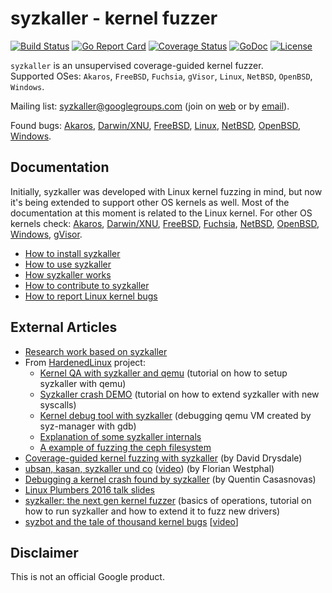# syzkaller - kernel fuzzer

[![Build Status](https://travis-ci.org/google/syzkaller.svg?branch=master)](https://travis-ci.org/google/syzkaller)
[![Go Report Card](https://goreportcard.com/badge/github.com/google/syzkaller)](https://goreportcard.com/report/github.com/google/syzkaller)
[![Coverage Status](https://codecov.io/gh/google/syzkaller/graph/badge.svg)](https://codecov.io/gh/google/syzkaller)
[![GoDoc](https://godoc.org/github.com/google/syzkaller?status.svg)](https://godoc.org/github.com/google/syzkaller)
[![License](https://img.shields.io/badge/License-Apache%202.0-blue.svg)](LICENSE)

`syzkaller` is an unsupervised coverage-guided kernel fuzzer.\
Supported OSes: `Akaros`, `FreeBSD`, `Fuchsia`, `gVisor`, `Linux`, `NetBSD`, `OpenBSD`, `Windows`.

Mailing list: [syzkaller@googlegroups.com](https://groups.google.com/forum/#!forum/syzkaller) (join on [web](https://groups.google.com/forum/#!forum/syzkaller) or by [email](mailto:syzkaller+subscribe@googlegroups.com)).

Found bugs: [Akaros](docs/akaros/found_bugs.md), [Darwin/XNU](docs/darwin/README.md), [FreeBSD](docs/freebsd/found_bugs.md), [Linux](docs/linux/found_bugs.md), [NetBSD](docs/netbsd/found_bugs.md), [OpenBSD](docs/openbsd/found_bugs.md), [Windows](docs/windows/README.md).

## Documentation

Initially, syzkaller was developed with Linux kernel fuzzing in mind, but now
it's being extended to support other OS kernels as well.
Most of the documentation at this moment is related to the Linux kernel.
For other OS kernels check:
[Akaros](docs/akaros/README.md),
[Darwin/XNU](docs/darwin/README.md),
[FreeBSD](docs/freebsd/README.md),
[Fuchsia](docs/fuchsia/README.md),
[NetBSD](docs/netbsd/README.md),
[OpenBSD](docs/openbsd/setup.md),
[Windows](docs/windows/README.md),
[gVisor](docs/gvisor/README.md).

- [How to install syzkaller](docs/setup.md)
- [How to use syzkaller](docs/usage.md)
- [How syzkaller works](docs/internals.md)
- [How to contribute to syzkaller](docs/contributing.md)
- [How to report Linux kernel bugs](docs/linux/reporting_kernel_bugs.md)

## External Articles

 - [Research work based on syzkaller](docs/research.md)
 - From [HardenedLinux](https://github.com/hardenedlinux) project:
   - [Kernel QA with syzkaller and qemu](https://github.com/hardenedlinux/Debian-GNU-Linux-Profiles/blob/master/docs/harbian_qa/fuzz_testing/syzkaller_general.md) (tutorial on how to setup syzkaller with qemu)
   - [Syzkaller crash DEMO](https://github.com/hardenedlinux/Debian-GNU-Linux-Profiles/blob/master/docs/harbian_qa/fuzz_testing/syzkaller_crash_demo.md) (tutorial on how to extend syzkaller with new syscalls)
   - [Kernel debug tool with syzkaller](https://github.com/hardenedlinux/Debian-GNU-Linux-Profiles/blob/master/docs/harbian_qa/fuzz_testing/syz_debug.md) (debugging qemu VM created by syz-manager with gdb)
   - [Explanation of some syzkaller internals](https://github.com/hardenedlinux/Debian-GNU-Linux-Profiles/blob/master/docs/harbian_qa/fuzz_testing/syz_analysis.md)
   - [A example of fuzzing the ceph filesystem](https://github.com/hardenedlinux/Debian-GNU-Linux-Profiles/tree/master/docs/harbian_qa/fuzz_testing/syz_for_ceph)
 - [Coverage-guided kernel fuzzing with syzkaller](https://lwn.net/Articles/677764/) (by David Drysdale)
 - [ubsan, kasan, syzkaller und co](http://www.strlen.de/talks/debug-w-syzkaller.pdf) ([video](https://www.youtube.com/watch?v=Acp0A9X1254)) (by Florian Westphal)
 - [Debugging a kernel crash found by syzkaller](http://vegardno.blogspot.de/2016/08/sync-debug.html) (by Quentin Casasnovas)
 - [Linux Plumbers 2016 talk slides](https://docs.google.com/presentation/d/1iAuTvzt_xvDzS2misXwlYko_VDvpvCmDevMOq2rXIcA/edit?usp=sharing)
 - [syzkaller: the next gen kernel fuzzer](https://www.slideshare.net/DmitryVyukov/syzkaller-the-next-gen-kernel-fuzzer) (basics of operations, tutorial on how to run syzkaller and how to extend it to fuzz new drivers)
 - [syzbot and the tale of thousand kernel bugs](https://events.linuxfoundation.org/wp-content/uploads/2017/11/Syzbot-and-the-Tale-of-Thousand-Kernel-Bugs-Dmitry-Vyukov-Google.pdf) [[video](https://www.youtube.com/watch?v=qrBVXxZDVQY)]

## Disclaimer

This is not an official Google product.
